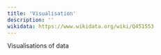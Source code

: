 ```yaml
---
title: 'Visualisation'
description: ''
wikidata: https://www.wikidata.org/wiki/Q451553
---
```


Visualisations of data
